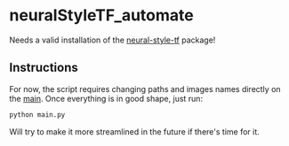 # neuralStyleTF_automate

Needs a valid installation of the [neural-style-tf](https://github.com/cysmith/neural-style-tf) package!


## Instructions

For now, the script requires changing paths and images names directly on the [main](https://github.com/Chipdelmal/neuralStyleTF_automate/blob/master/main.py). Once everything is in good shape, just run:

```bash
python main.py
```

Will try to make it more streamlined in the future if there's time for it.
